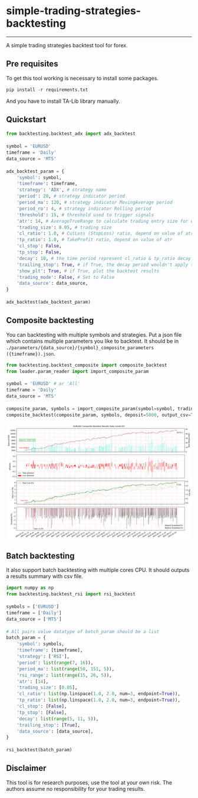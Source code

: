 # simple-trading-strategies-backtesting
-----

A simple trading strategies backtest tool for forex.

## Pre requisites
To get this tool working is necessary to install some packages.
```python
pip install -r requirements.txt
```
And you have to install TA-Lib library manually.

## Quickstart

```python
from backtesting.backtest_adx import adx_backtest

symbol = 'EURUSD'
timeframe = 'Daily'
data_source = 'MT5'

adx_backtest_param = {
    'symbol': symbol,
    'timeframe': timeframe,
    'strategy': 'ADX', # strategy name
    'period': 20, # strategy indicator period
    'period_ma': 120, # strategy indicator MovingAverage period
    'period_ro': 4, # strategy indicator Rolling period
    'threshold': 15, # threshold used to trigger signals
    'atr': 14, # AverageTrueRange to calculate trading entry size for every timeperiod
    'trading_size': 0.05, # trading size
    'cl_ratio': 1.0, # CutLoss (StopLoss) ratio, depend on value of atr
    'tp_ratio': 1.0, # TakeProfit ratio, depend on value of atr
    'cl_stop': False,
    'tp_stop': False,
    'decay': 10, # the time period represent cl_ratio & tp_ratio decay
    'trailing_stop': True, # if True, the decay period wouldn't apply to tp_ratio
    'show_plt': True, # if True, plot the backtest results
    'trading_mode': False, # Set to False
    'data_source': data_source,
}

adx_backtest(adx_backtest_param)
```

## Composite backtesting

You can backtesting with multiple symbols and strategies. Put a json file which contains multiple parameters you like to backtest. It should be in `./parameters/{data_source}/{symbol}_composite_parameters ({timeframe}).json`.

```python
from backtesting.backtest_composite import composite_backtest
from loader.param_reader import import_composite_param

symbol = 'EURUSD' # or 'All'
timeframe = 'Daily'
data_source = 'MT5'

composite_param, symbols = import_composite_param(symbol=symbol, trading_mode=False, trading_size=0.05, timeframe=timeframe, data_source=data_source)
composite_backtest(composite_param, symbols, deposit=5000, output_csv=True, data_source=data_source, to_date='', plot=True)
```

![testing strategies on EURUSD](Data/MT5/Backtest%20Results/EURUSD%20Composite%20Backtest%20Results%20Daily%20(size0.05).png)

## Batch backtesting

It also support batch backtesting with multiple cores CPU. It should outputs a results summary with csv file.

```python
import numpy as np
from backtesting.backtest_rsi import rsi_backtest

symbols = ['EURUSD']
timeframe = ['Daily']
data_source = ['MT5']

# All pairs value datatype of batch_param should be a list
batch_param = {
    'symbol': symbols,
    'timeframe': [timeframe],
    'strategy': ['RSI'],
    'period': list(range(7, 16)),
    'period_ma': list(range(50, 151, 5)),
    'rsi_range': list(range(15, 26, 5)),
    'atr': [14],
    'trading_size': [0.05],
    'cl_ratio': list(np.linspace(1.0, 2.0, num=3, endpoint=True)), 
    'tp_ratio': list(np.linspace(1.0, 2.0, num=3, endpoint=True)),
    'cl_stop': [False],
    'tp_stop': [False],
    'decay': list(range(5, 11, 5)),
    'trailing_stop': [True],
    'data_source': [data_source],
}

rsi_backtest(batch_param)
```

## Disclaimer

This tool is for research purposes, use the tool at your own risk. The authors assume no responsibility for your trading results.